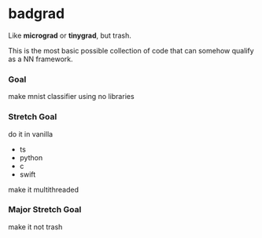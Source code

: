# badgrad

Like **micrograd** or **tinygrad**, but trash.


This is the most basic possible collection of code that can somehow qualify as a NN framework.


### Goal

make mnist classifier using no libraries 

### Stretch Goal

do it in vanilla
- ts
- python
- c
- swift


make it multithreaded


### Major Stretch Goal

make it not trash
